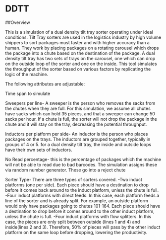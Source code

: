 # DDTT

##Overview

This is a simulation of a dual density tilt tray sorter operating under ideal conditions. Tilt Tray sorters are used in the logistics industry by high volume shippers to sort packages must faster and with higher accuracy than a human. They work by placing packages on a rotating carousel which drops the package into a chute based on the destination of the package. A dual density tilt tray has two sets of trays on the carousel, one which can drop on the outside loop of the sorter and one on the inside. This tool simulates the throughput of the sorter based on various factors by replicating the logic of the machine. 

The following attributes are adjustable:

Time span to simulate

Sweepers per line- A sweeper is the person who removes the sacks from the chutes when they are full. For this simulation, we assume all chutes have sacks which can hold 35 pieces, and that a sweeper can change 50 sacks per hour. If a chute is full, the sorter will not drop the package in the chute and it will stay on the tray, decreasing the potential throughput.

Inductors per platform per side- An inductor is the person who places packages on the trays. The inductors are grouped together, typically in groups of 4 or 5. for a dual density tilt tray, the inside and outside loops have their own sets of inductors.

No Read percentage- this is the percentage of packages which the machine will not be able to read due to bad barcodes. The simulation assigns these via random number generator. These go into a reject chute

Sorter Type- There are three types of sorters covered. 
    -Two induct platforms (one per side). Each piece should have a destination to drop before it comes back around to the induct platform, unless the chute is full. 
    -Four induct platforms with direct feeds. In this case, each platform feeds a line of the sorter and is already split. For example, an outside platform would only have packages going to chutes 101-164. Each piece should have a destination to drop before it comes around to the other induct platform, unless the chute is full. 
    -Four induct platforms with flow splitters. In this case, the pieces are only split between outside (lines 1 and 4) and inside(lines 2 and 3). Therefore, 50% of pieces will pass by the other induct platform on the same loop before dropping, lowering the productivity.

